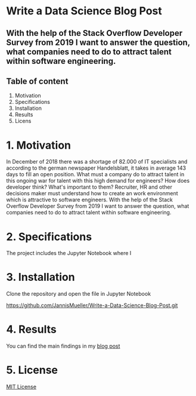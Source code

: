 # Write a Data Science Blog Post
## With the help of the Stack Overflow Developer Survey from 2019 I want to answer the question, what companies need to do to attract talent within software engineering.

## Table of content
  1. Motivation
  2. Specifications
  3. Installation
  4. Results
  5. Licens

# 1. Motivation
In December of 2018 there was a shortage of 82.000 of IT specialists and according to the german newspaper Handelsblatt, it takes in average 143 days to fill an open position.
What must a company do to attract talent in this ongoing war for talent with this high demand for engineers? 
How does developer think? What's important to them? Recruiter, HR and other decisions maker must understand how to create an work environment which is attractive to software engineers.
With the help of the Stack Overflow Developer Survey from 2019 I want to answer the question, what companies need to do to attract talent within software engineering.

# 2. Specifications
The project includes the Jupyter Notebook where I 

# 3. Installation
Clone the repository and open the file in Jupyter Notebook
	
https://github.com/JannisMueller/Write-a-Data-Science-Blog-Post.git

# 4. Results
You can find the main findings in my [blog post](https://medium.com/@jannis.mueller123/war-for-talent-what-companies-need-to-do-to-attract-talent-within-software-engineering-ef02843e4600)

# 5. License 

[MIT License](https://opensource.org/licenses/MIT)
